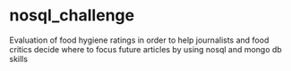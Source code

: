# nosql_challenge
Evaluation of food hygiene ratings in order to help journalists and food critics decide where to focus future articles by using nosql and mongo db skills
